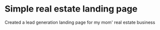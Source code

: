 # Simple real estate landing page
Created a lead generation landing page for my mom' real estate business
